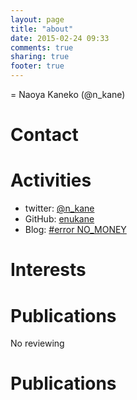 ```yaml
---
layout: page
title: "about"
date: 2015-02-24 09:33
comments: true
sharing: true
footer: true
---
```


= Naoya Kaneko (@n_kane)

# Contact

# Activities

- twitter: [@n_kane](https://twitter.com/n_kane)
- GitHub: [enukane](https://github.com/enukane)
- Blog: [#error NO_MONEY](http://enukane.github.io)

# Interests

# Publications



No reviewing

# Publications
